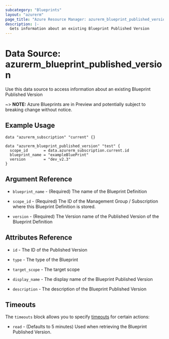 ```yaml
---
subcategory: "Blueprints"
layout: "azurerm"
page_title: "Azure Resource Manager: azurerm_blueprint_published_version"
description: |-
  Gets information about an existing Blueprint Published Version
---
```


# Data Source: azurerm_blueprint_published_version

Use this data source to access information about an existing Blueprint Published Version

~> **NOTE:** Azure Blueprints are in Preview and potentially subject to breaking change without notice.

## Example Usage

```hcl
data "azurerm_subscription" "current" {}

data "azurerm_blueprint_published_version" "test" {
  scope_id       = data.azurerm_subscription.current.id
  blueprint_name = "exampleBluePrint"
  version        = "dev_v2.3"
}
```

## Argument Reference

* `blueprint_name` - (Required) The name of the Blueprint Definition

* `scope_id` - (Required) The ID of the Management Group / Subscription where this Blueprint Definition is stored.

* `version` - (Required) The Version name of the Published Version of the Blueprint Definition

## Attributes Reference

* `id` - The ID of the Published Version

* `type` - The type of the Blueprint

* `target_scope` - The target scope

* `display_name` - The display name of the Blueprint Published Version

* `description` - The description of the Blueprint Published Version

## Timeouts

The `timeouts` block allows you to specify [timeouts](https://www.terraform.io/language/resources/syntax#operation-timeouts) for certain actions:

* `read` - (Defaults to 5 minutes) Used when retrieving the Blueprint Published Version.
